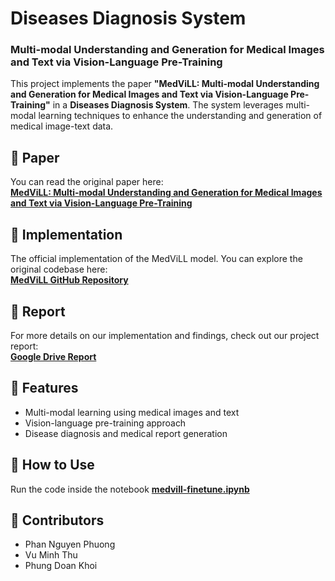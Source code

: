 # Diseases Diagnosis System  
### Multi-modal Understanding and Generation for Medical Images and Text via Vision-Language Pre-Training  

This project implements the paper **"MedViLL: Multi-modal Understanding and Generation for Medical Images and Text via Vision-Language Pre-Training"** in a **Diseases Diagnosis System**. The system leverages multi-modal learning techniques to enhance the understanding and generation of medical image-text data.  

## 📄 Paper  
You can read the original paper here:  
**[MedViLL: Multi-modal Understanding and Generation for Medical Images and Text via Vision-Language Pre-Training](https://arxiv.org/abs/2105.11333)**  

## 📂 Implementation  
The official implementation of the MedViLL model. You can explore the original codebase here:  
**[MedViLL GitHub Repository](https://github.com/SuperSupermoon/MedViLL/tree/master)**  

## 📑 Report  
For more details on our implementation and findings, check out our project report:  
**[Google Drive Report](https://drive.google.com/drive/folders/18nfEA7BvSM4TmsMMGA2ZZw_hWMLxGK59?usp=sharing)**  

## 🚀 Features  
- Multi-modal learning using medical images and text  
- Vision-language pre-training approach  
- Disease diagnosis and medical report generation  

## 📌 How to Use  
Run the code inside the notebook [**medvill-finetune.ipynb**](medvill-finetune.ipynb)

## 🤝 Contributors  
- Phan Nguyen Phuong
- Vu Minh Thu
- Phung Doan Khoi
